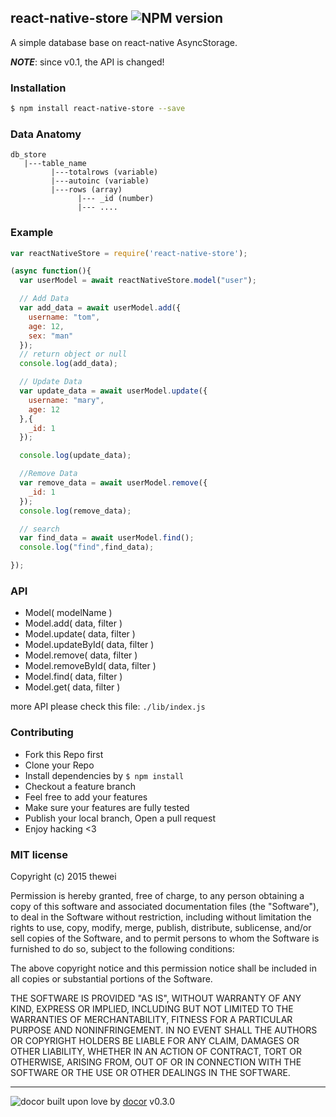 ## react-native-store ![NPM version](https://img.shields.io/npm/v/react-native-store.svg?style=flat)

A simple database base on react-native AsyncStorage.

***NOTE***: since v0.1, the API is changed!

### Installation
```bash
$ npm install react-native-store --save
```

### Data Anatomy
```
db_store
   |---table_name
         |---totalrows (variable)
         |---autoinc (variable)
         |---rows (array)
         	   |--- _id (number)
         	   |--- ....

```

### Example
```js
var reactNativeStore = require('react-native-store');

(async function(){
  var userModel = await reactNativeStore.model("user");

  // Add Data
  var add_data = await userModel.add({
    username: "tom",
    age: 12,
    sex: "man"
  });
  // return object or null
  console.log(add_data);

  // Update Data
  var update_data = await userModel.update({
    username: "mary",
    age: 12
  },{
    _id: 1
  });

  console.log(update_data);

  //Remove Data
  var remove_data = await userModel.remove({
    _id: 1
  });
  console.log(remove_data);

  // search
  var find_data = await userModel.find();
  console.log("find",find_data);

});
```

### API
- Model( modelName )
- Model.add( data, filter )
- Model.update( data, filter )
- Model.updateById( data, filter )
- Model.remove( data, filter )
- Model.removeById( data, filter )
- Model.find( data, filter )
- Model.get( data, filter )

more API please check this file: `./lib/index.js`

### Contributing
- Fork this Repo first
- Clone your Repo
- Install dependencies by `$ npm install`
- Checkout a feature branch
- Feel free to add your features
- Make sure your features are fully tested
- Publish your local branch, Open a pull request
- Enjoy hacking <3

### MIT license
Copyright (c) 2015 thewei

Permission is hereby granted, free of charge, to any person obtaining a copy
of this software and associated documentation files (the &quot;Software&quot;), to deal
in the Software without restriction, including without limitation the rights
to use, copy, modify, merge, publish, distribute, sublicense, and/or sell
copies of the Software, and to permit persons to whom the Software is
furnished to do so, subject to the following conditions:

The above copyright notice and this permission notice shall be included in
all copies or substantial portions of the Software.

THE SOFTWARE IS PROVIDED &quot;AS IS&quot;, WITHOUT WARRANTY OF ANY KIND, EXPRESS OR
IMPLIED, INCLUDING BUT NOT LIMITED TO THE WARRANTIES OF MERCHANTABILITY,
FITNESS FOR A PARTICULAR PURPOSE AND NONINFRINGEMENT. IN NO EVENT SHALL THE
AUTHORS OR COPYRIGHT HOLDERS BE LIABLE FOR ANY CLAIM, DAMAGES OR OTHER
LIABILITY, WHETHER IN AN ACTION OF CONTRACT, TORT OR OTHERWISE, ARISING FROM,
OUT OF OR IN CONNECTION WITH THE SOFTWARE OR THE USE OR OTHER DEALINGS IN
THE SOFTWARE.

---
![docor]()
built upon love by [docor](git+https://github.com/turingou/docor.git) v0.3.0
